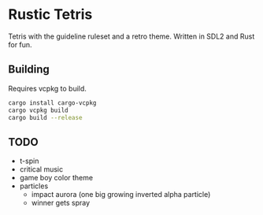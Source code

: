# Rustic Tetris

Tetris with the guideline ruleset and a retro theme.
Written in SDL2 and Rust for fun.

## Building

Requires vcpkg to build.

```bash
cargo install cargo-vcpkg
cargo vcpkg build
cargo build --release
```

## TODO
* t-spin
* critical music
* game boy color theme
* particles
  * impact aurora (one big growing inverted alpha particle)
  * winner gets spray